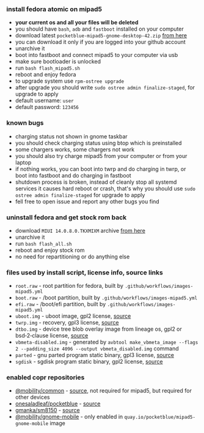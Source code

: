 ### install fedora atomic on mipad5

- **your current os and all your files will be deleted**
- you should have `bash`, `adb` and `fastboot` installed on your computer
- download latest `pocketblue-mipad5-gnome-desktop-42.zip` [from here](https://github.com/onesaladleaf/pocketblue/actions/workflows/images-mipad5.yml)
- you can download it only if you are logged into your github account
- unarchive it
- boot into fastboot and connect mipad5 to your computer via usb
- make sure bootloader is unlocked
- run `bash flash_mipad5.sh`
- reboot and enjoy fedora
- to upgrade system use `rpm-ostree upgrade`
- after upgrade you should write `sudo ostree admin finalize-staged`, for upgrade to apply
- default username: `user`
- default password: `123456`

### known bugs

- charging status not shown in gnome taskbar
- you should check charging status using btop which is preinstalled
- some chargers works, some chargers not work
- you should also try charge mipad5 from your computer or from your laptop
- if nothing works, you can boot into twrp and do charging in twrp, or boot into fastboot and do charging in fastboot
- shutdown process is broken, instead of cleanly stop all systemd services it causes hard reboot or crash, that's why you should use `sudo ostree admin finalize-staged` for upgrade to apply
- fell free to open issue and report any other bugs you find

### uninstall fedora and get stock rom back

- download `MIUI 14.0.8.0.TKXMIXM` archive [from here](https://miuirom.org/tablets/xiaomi-pad-5)
- unarchive it
- run `bash flash_all.sh`
- reboot and enjoy stock rom
- no need for repartitioning or do anything else

### files used by install script, license info, source links

- `root.raw` - root partition for fedora, built by `.github/workflows/images-mipad5.yml`
- `boot.raw` - /boot partition, built by `.github/workflows/images-mipad5.yml`
- `efi.raw` - /boot/efi partition, built by `.github/workflows/images-mipad5.yml`
- `uboot.img` - uboot image, gpl2 license, [source](https://gitlab.com/sm8150-mainline/u-boot/-/jobs?kind=BUILD)
- `twrp.img` - recovery, gpl3 license, [source](https://github.com/map220v/android_device_xiaomi_nabu)
- `dtbo.img` - device tree blob overlay image from lineage os, gpl2 or bsd‑2‑clause license, [source](https://github.com/ArKT-7/automated-nabu-lineage-installer)
- `vbmeta-disabled.img` - generated by `avbtool make_vbmeta_image --flags 2 --padding_size 4096 --output vbmeta_disabled.img` command
- `parted` - gnu parted program static binary, gpl3 license, [source](https://github.com/gmankab/parted)
- `sgdisk` - sgdisk program static binary, gpl2 license, [source](https://github.com/gmankab/sgdisk)

### enabled copr repositories

- [@mobility/common](https://copr.fedorainfracloud.org/coprs/g/mobility/common) - [source](https://github.com/fedora-remix-mobility/packages), not required for mipad5, but required for other devices
- [onesaladleaf/pocketblue](https://copr.fedorainfracloud.org/coprs/onesaladleaf/pocketblue) - [source](https://github.com/onesaladleaf/pocketblue-rpms)
- [gmanka/sm8150](https://copr.fedorainfracloud.org/coprs/gmanka/sm8150) - [source](https://github.com/gmankab/sm8150)
- [@mobility/gnome-mobile](https://copr.fedorainfracloud.org/coprs/g/mobility/gnome-mobile) - only enabled in `quay.io/pocketblue/mipad5-gnome-mobile` image
